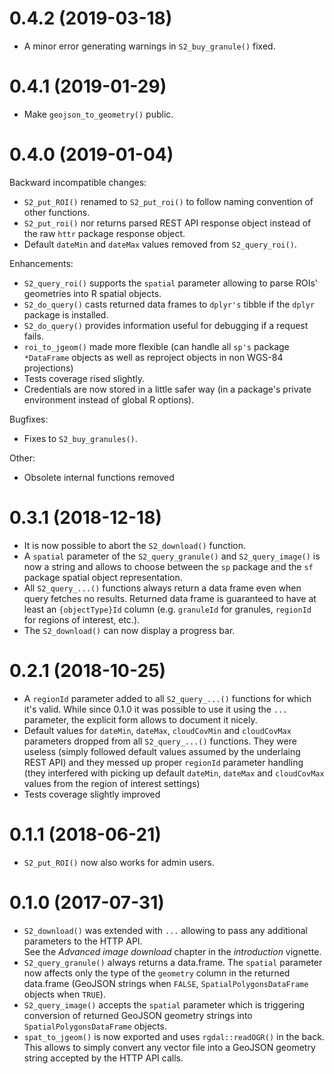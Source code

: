 # 0.4.2 (2019-03-18)

* A minor error generating warnings in `S2_buy_granule()` fixed.

# 0.4.1 (2019-01-29)

* Make `geojson_to_geometry()` public.

# 0.4.0 (2019-01-04)

Backward incompatible changes:

* `S2_put_ROI()` renamed to `S2_put_roi()` to follow naming convention of other 
  functions.
* `S2_put_roi()` nor returns parsed REST API response object instead of the raw
  `httr` package response object.
* Default `dateMin` and `dateMax` values removed from `S2_query_roi()`.

Enhancements:

* `S2_query_roi()` supports the `spatial` parameter allowing to parse ROIs'
  geometries into R spatial objects.
* `S2_do_query()` casts returned data frames to `dplyr's` tibble if the `dplyr` 
  package is installed.
* `S2_do_query()` provides information useful for debugging if a request fails.
* `roi_to_jgeom()` made more flexible (can handle all `sp's` package `*DataFrame` 
  objects as well as reproject objects in non WGS-84 projections)
* Tests coverage rised slightly.
* Credentials are now stored in a little safer way (in a package's private environment
  instead of global R options).

Bugfixes:

* Fixes to `S2_buy_granules()`.

Other:

* Obsolete internal functions removed

# 0.3.1 (2018-12-18)

* It is now possible to abort the `S2_download()` function.
* A `spatial` parameter of the `S2_query_granule()` and `S2_query_image()` is now
  a string and allows to choose between the `sp` package and the `sf` package spatial
  object representation.
* All `S2_query_...()` functions always return a data frame even when query fetches no
  results. Returned data frame is guaranteed to have at least an `{objectType}Id` 
  column (e.g. `granuleId` for granules, `regionId` for regions of interest, etc.).
* The `S2_download()` can now display a progress bar.

# 0.2.1 (2018-10-25)

* A `regionId` parameter added to all `S2_query_...()` functions for which it's valid.
  While since 0.1.0 it was possible to use it using the `...` parameter, the explicit
  form allows to document it nicely.
* Default values for `dateMin`, `dateMax`, `cloudCovMin` and `cloudCovMax` parameters
  dropped from all `S2_query_...()` functions. They were useless (simply followed 
  default values assumed by the underlaing REST API) and they messed up proper `regionId`
  parameter handling (they interfered with picking up default `dateMin`, `dateMax` and
  `cloudCovMax` values from the region of interest settings)
* Tests coverage slightly improved

# 0.1.1 (2018-06-21)

* `S2_put_ROI()` now also works for admin users.

# 0.1.0 (2017-07-31)

* `S2_download()` was extended with `...` allowing to pass any additional
  parameters to the HTTP API.  
  See the *Advanced image download* chapter in the *introduction* vignette.
* `S2_query_granule()` always returns a data.frame.
  The `spatial` parameter now affects only the type of the `geometry` column
  in the returned data.frame (GeoJSON strings when `FALSE`, 
  `SpatialPolygonsDataFrame` objects when `TRUE`).
* `S2_query_image()` accepts the `spatial` parameter which is triggering conversion
  of returned GeoJSON geometry strings into `SpatialPolygonsDataFrame` objects.
* `spat_to_jgeom()` is now exported and uses `rgdal::readOGR()` in the back.  
  This allows to simply convert any vector file into a GeoJSON geometry string
  accepted by the HTTP API calls.
